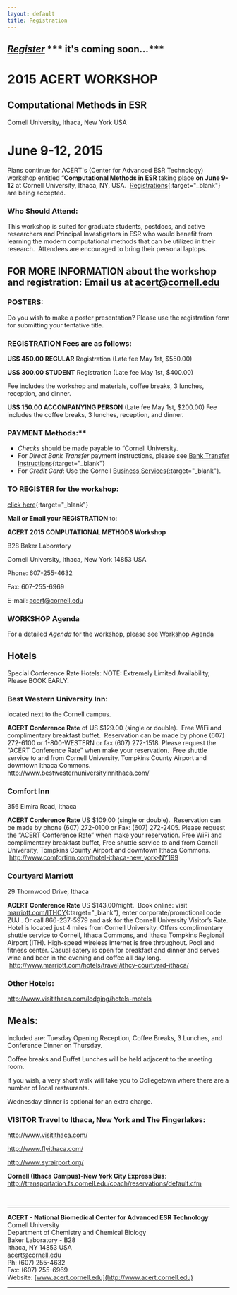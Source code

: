 ```yaml
---
layout: default
title: Registration
---
```

## [***Register***](http://www.acert.cornell.edu/index_files/Registration_Form_ACERT2015_Workshop.pdf) *** it's coming soon...***

# 2015 ACERT WORKSHOP      

Computational Methods in ESR
----------------------------

Cornell University, Ithaca, New York USA

June 9-12, 2015
=========================================

Plans continue for ACERT's (Center for Advanced ESR Technology) workshop
entitled “**Computational Methods in ESR** taking place **on June
9-12** at Cornell University, Ithaca, NY, USA. 
[Registrations](http://www.acert.cornell.edu/index_files/Registration_Form_ACERT2015_Workshop.pdf){:target="_blank"}
are being accepted.

### Who Should Attend:
This workshop is suited for graduate students,
postdocs, and active researchers and Principal Investigators in ESR who
would benefit from learning the modern computational methods that can be
utilized in their research.  Attendees are encouraged to bring their
personal laptops.

FOR MORE INFORMATION about the workshop and registration: Email us at <acert@cornell.edu>
---------------------------------------------------------

### POSTERS:

 Do you wish to make a poster presentation? Please use the registration
 form for submitting your tentative title.

### REGISTRATION Fees are as follows:

**US$ 450.00 REGULAR** Registration (Late fee May 1st, $550.00)

**US$ 300.00 STUDENT** Registration (Late fee May 1st, $400.00)

Fee includes the workshop and materials, coffee breaks, 3 lunches,
reception, and dinner.  

**US$ 150.00 ACCOMPANYING PERSON** (Late fee May 1st, $200.00) Fee
includes the coffee breaks, 3 lunches, reception, and dinner.  

### PAYMENT Methods:**

- *Checks* should be made payable to “Cornell University.
- For *Direct Bank Transfer* payment instructions, please see [Bank
  Transfer
  Instructions](http://www.acert.cornell.edu/index_files/BANK_WIRE_TRANSFERS_INSTRUCTIONS.pdf){:target="_blank"}
- For *Credit Card*: Use the Cornell [Business Services](https://creditcard.cbs.cornell.edu/billing.aspx?eventid=8A7E5FC4-1ADC-40D6-943F-4601BFEE802B){:target="_blank"}.

### TO REGISTER for the workshop:
[click here](http://www.acert.cornell.edu/index_files/Registration_Form_ACERT2015_Workshop.pdf){:target="_blank"}

**Mail or Email your REGISTRATION** to:

**ACERT 2015 COMPUTATIONAL METHODS Workshop**

B28 Baker Laboratory

Cornell University, Ithaca, New York 14853 USA

Phone: 607-255-4632

Fax: 607-255-6969

E-mail: <acert@cornell.edu>
 

### WORKSHOP Agenda

For a detailed *Agenda*  for the workshop, please see [Workshop Agenda]({{site.baseurl}}/assets/2015_Agenda.pdf)


## Hotels

Special Conference Rate Hotels: NOTE: Extremely Limited Availability,
Please BOOK EARLY.

### Best Western University Inn:  
located next to the Cornell campus.

**ACERT Conference Rate** of US $129.00 (single or double).  Free WiFi
and complimentary breakfast buffet.  Reservation can be made by phone
(607) 272-6100 or 1-800-WESTERN or fax (607) 272-1518. Please request
the “ACERT Conference Rate” when make your reservation.  Free shuttle
service to and from Cornell University, Tompkins County Airport and
downtown Ithaca Commons. 
<http://www.bestwesternuniversityinnithaca.com/>

### Comfort Inn  
356 Elmira Road, Ithaca   

**ACERT Conference Rate** US $109.00 (single or double).  Reservation
can be made by phone (607) 272-0100 or Fax: (607) 272-2405. Please
request the “ACERT Conference Rate” when make your reservation. Free
WiFi and complimentary breakfast buffet, Free shuttle service to and
from Cornell University, Tompkins County Airport and downtown Ithaca
Commons.  <http://www.comfortinn.com/hotel-ithaca-new_york-NY199>

### Courtyard Marriott  
29 Thornwood Drive, Ithaca   

**ACERT Conference Rate** US $143.00/night.  Book online: visit
[marriott.com/ITHCY](http://www.marriott.com/hotels/travel/ithcy-courtyard-ithaca/){:target="_blank"},
enter corporate/promotional code ZUJ . Or call 866-237-5979 and ask for
the Cornell University Visitor’s Rate. Hotel is located just 4 miles
from Cornell University. Offers complimentary shuttle service to
Cornell, Ithaca Commons, and Ithaca Tompkins Regional Airport (ITH).
High-speed wireless Internet is free throughout. Pool and fitness
center. Casual eatery is open for breakfast and dinner and serves wine
and beer in the evening and coffee all day long.
 <http://www.marriott.com/hotels/travel/ithcy-courtyard-ithaca/>

### Other Hotels:  
<http://www.visitithaca.com/lodging/hotels-motels>

## Meals:

Included are: Tuesday Opening Reception, Coffee Breaks, 3 Lunches, and
Conference Dinner on Thursday.

Coffee breaks and Buffet Lunches will be held adjacent to the meeting
room.

If you wish, a very short walk will take you to Collegetown where there
are a number of local restaurants. 

Wednesday dinner is optional for an extra charge.

### VISITOR Travel to Ithaca, New York and The Fingerlakes:

<http://www.visitithaca.com/>

<http://www.flyithaca.com/>

<http://www.syrairport.org/>

**Cornell (Ithaca Campus)-New York City Express Bus**:
<http://transportation.fs.cornell.edu/coach/reservations/default.cfm>

 

-----------------------------------------------------
**ACERT - National Biomedical Center for Advanced ESR Technology**  
Cornell University  
Department of Chemistry and Chemical Biology  
Baker Laboratory - B28  
Ithaca, NY 14853 USA  
<acert@cornell.edu>  
Ph: (607) 255-4632  
Fax: (607) 255-6969  
Website: [www.acert.cornell.edu](http://www.acert.cornell.edu)  

-----------------------------------------------------
